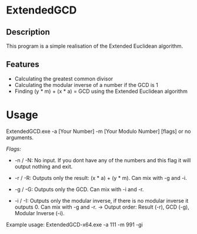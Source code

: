 # ExtendedGCD

## Description
This program is a simple realisation of the Extended Euclidean algorithm.

## Features
- Calculating the greatest common divisor
- Calculating the modular inverse of a number if the GCD is 1
- Finding (y * m) + (x * a) = GCD using the Extended Euclidean algorithm

# Usage
 ExtendedGCD.exe -a [Your Number] -m [Your Modulo Number] [flags] or no arguments.
 
*Flags:*

+ -n / -N: No input. If you dont have any of the numbers and this flag it will output nothing and exit.

+ -r / -R: Outputs only the result: (x * a) + (y * m). Can mix with -g and -i.
+ -g / -G: Outputs only the GCD. Can mix with -i and -r.
+ -i / -I: Outputs only the modular inverse, if there is no modular inverse it outputs 0. Can mix with -g and -r.
-> Output order: Result (-r), GCD (-g), Modular Inverse (-i).


Example usage: ExtendedGCD-x64.exe -a 111 -m 991 -gi
